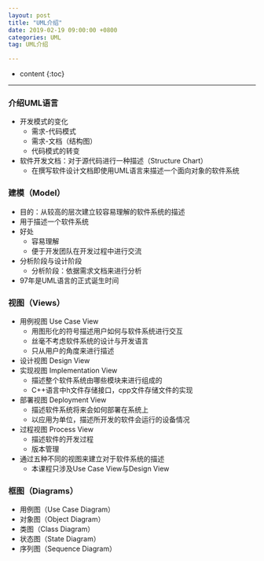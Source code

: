 ```yaml
---
layout: post
title: "UML介绍"
date: 2019-02-19 09:00:00 +0800
categories: UML
tag: UML介绍

---
```

* content
{:toc}
---

<!-- more -->

### 介绍UML语言



- 开发模式的变化
    - 需求-代码模式
    - 需求-文档（结构图）
    - 代码模式的转变
- 软件开发文档：对于源代码进行一种描述（Structure Chart）
    - 在撰写软件设计文档即使用UML语言来描述一个面向对象的软件系统



### 建模（Model）
- 目的：从较高的层次建立较容易理解的软件系统的描述
- 用于描述一个软件系统
- 好处
    - 容易理解
    - 便于开发团队在开发过程中进行交流
- 分析阶段与设计阶段
    - 分析阶段：依据需求文档来进行分析
- 97年是UML语言的正式诞生时间

### 视图（Views）
- 用例视图 Use Case View
    - 用图形化的符号描述用户如何与软件系统进行交互
    - 丝毫不考虑软件系统的设计与开发语言
    - 只从用户的角度来进行描述
- 设计视图 Design View
- 实现视图 Implementation View
    - 描述整个软件系统由哪些模块来进行组成的
    - C++语言中h文件存储接口，cpp文件存储文件的实现
- 部署视图 Deployment View
    - 描述软件系统将来会如何部署在系统上
    - 以应用为单位，描述所开发的软件会运行的设备情况
- 过程视图 Process View
    - 描述软件的开发过程
    - 版本管理
- 通过五种不同的视图来建立对于软件系统的描述
    - 本课程只涉及Use Case View与Design View

### 框图（Diagrams）
- 用例图（Use Case Diagram）
- 对象图（Object Diagram）
- 类图（Class Diagram）
- 状态图（State Diagram）
- 序列图（Sequence Diagram）
